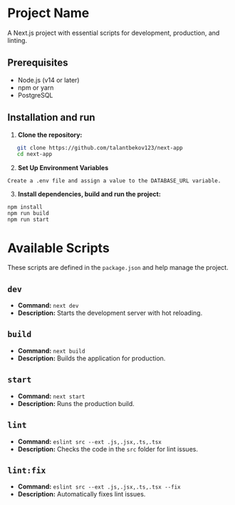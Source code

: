 # Project Name

A Next.js project with essential scripts for development, production, and linting.

## Prerequisites

- Node.js (v14 or later)
- npm or yarn
- PostgreSQL

## Installation and run

1. **Clone the repository:**
```bash
   git clone https://github.com/talantbekov123/next-app
   cd next-app
   ```
2. **Set Up Environment Variables**
```
Create a .env file and assign a value to the DATABASE_URL variable.
```
3. **Install dependencies, build and run the project:**
```
npm install
npm run build
npm run start
```

# Available Scripts

These scripts are defined in the `package.json` and help manage the project.

## `dev`
- **Command:** `next dev`
- **Description:** Starts the development server with hot reloading.

## `build`
- **Command:** `next build`
- **Description:** Builds the application for production.

## `start`
- **Command:** `next start`
- **Description:** Runs the production build.

## `lint`
- **Command:** `eslint src --ext .js,.jsx,.ts,.tsx`
- **Description:** Checks the code in the `src` folder for lint issues.

## `lint:fix`
- **Command:** `eslint src --ext .js,.jsx,.ts,.tsx --fix`
- **Description:** Automatically fixes lint issues.
